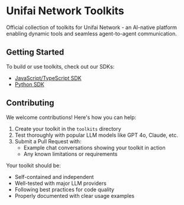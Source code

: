 # Unifai Network Toolkits

Official collection of toolkits for Unifai Network - an AI-native platform enabling dynamic tools and seamless agent-to-agent communication.

## Getting Started

To build or use toolkits, check out our SDKs:

- [JavaScript/TypeScript SDK](https://github.com/unifai-network/unifai-sdk-js)
- [Python SDK](https://github.com/unifai-network/unifai-sdk-py)

## Contributing

We welcome contributions! Here's how you can help:

1. Create your toolkit in the `toolkits` directory
2. Test thoroughly with popular LLM models like GPT 4o, Claude, etc.
3. Submit a Pull Request with:
   - Example chat conversations showing your toolkit in action
   - Any known limitations or requirements

Your toolkit should be:
- Self-contained and independent
- Well-tested with major LLM providers
- Following best practices for code quality
- Properly documented with clear usage examples
